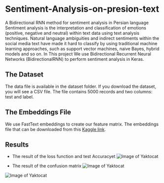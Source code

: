 # Sentiment-Analysis-on-presion-text

A Bidirectional RNN method for sentiment analysis in Persian language
Sentiment analysis is the interpretation and classification of emotions (positive, negative and neutral) within text data using text analysis techniques. Natural language ambiguities and indirect sentiments within the social media text have made it hard to classify by using traditional machine learning approaches, such as support vector machines, naive Bayes, hybrid models and so on. In This project We use Bidirectional Recurrent Neural Networks (BidirectionalRNN) to perform sentiment analysis in Keras.


## The Dataset
The data file is available in the dataset folder. If you download the dataset, you will see a CSV file. The file contains 5000 records and two columns: test and label.


## The Embeddings File
We use FastText embeddings to create our feature matrix. The embeddings file that can be downloaded from this [ Kaggle link](https://fasttext.cc/docs/en/crawl-vectors.html). 

## Results


* The result of the loss function and test Accuracyet
![Image of Yaktocat](https://github.com/khaniamir/Sentiment-Analysis-on-presion-text-/blob/master/Result/Result7/Train%20and%20Test.png)


* The result of the confusion matrix
![Image of Yaktocat](https://github.com/khaniamir/Sentiment-Analysis-on-presion-text-/blob/master/Result/Result7/confusion%20matrix1.png)

![Image of Yaktocat](https://github.com/khaniamir/Sentiment-Analysis-on-presion-text-/blob/master/Result/Result7/confusion%20matrix1.png)

<img src="https://camo.githubusercontent.com/..." data-canonical-src="https://github.com/khaniamir/Sentiment-Analysis-on-presion-text-/blob/master/Result/Result7/confusion%20matrix1.png" width="6" height="6" />
